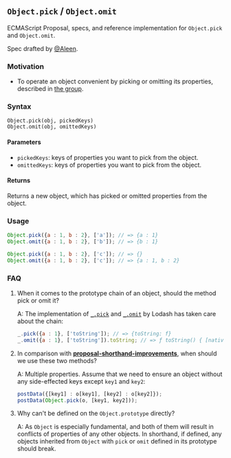 ## `Object.pick` / `Object.omit`

ECMAScript Proposal, specs, and reference implementation for `Object.pick` and `Object.omit`.

Spec drafted by [@Aleen](https://github.com/aleen42).

### Motivation

- To operate an object convenient by picking or omitting its properties, described in [the group](https://es.discourse.group/t/object-prototype-pick-object-prototype-omit/515).

### Syntax

```
Object.pick(obj, pickedKeys)
Object.omit(obj, omittedKeys) 
```

#### Parameters

- `pickedKeys`: keys of properties you want to pick from the object.
- `omittedKeys`: keys of properties you want to pick from the object.

#### Returns

Returns a new object, which has picked or omitted properties from the object.

### Usage

```js
Object.pick({a : 1, b : 2}, ['a']); // => {a : 1}
Object.omit({a : 1, b : 2}, ['b']); // => {b : 1}

Object.pick({a : 1, b : 2}, ['c']); // => {}
Object.omit({a : 1, b : 2}, ['c']); // => {a : 1, b : 2}
```

### FAQ

1. When it comes to the prototype chain of an object, should the method pick or omit it?

    A: The implementation of [`_.pick`](https://lodash.com/docs/4.17.15#pick) and [`_.omit`](https://lodash.com/docs/4.17.15#omit) by Lodash has taken care about the chain:

    ```js
    _.pick({a : 1}, ['toString']); // => {toString: f}
    _.omit({a : 1}, ['toString']).toString; // => ƒ toString() { [native code] }
    ```

2. In comparison with [**proposal-shorthand-improvements**](https://github.com/rbuckton/proposal-shorthand-improvements), when should we use these two methods?

    A: Multiple properties. Assume that we need to ensure an object without any side-effected keys except `key1` and `key2`:

    ```js
    postData({[key1] : o[key1], [key2] : o[key2]});
    postData(Object.pick(o, [key1, key2])); 
    ```

3. Why can't be defined on the `Object.prototype` directly?

    A: As `Object` is especially fundamental, and both of them will result in conflicts of properties of any other objects. In shorthand, if defined, any objects inherited from `Object` with `pick` or `omit` defined in its prototype should break.
